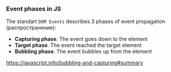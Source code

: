 ### Event phases in JS

The standart `DOM Events` describes 3 phases of event propagation (распространение):

- **Capturing phase**. The event goes down to the element
- **Target phase**. The event reached the target element
- **Bubbling phase**. The event bubbles up from the element

https://javascript.info/bubbling-and-capturing#summary